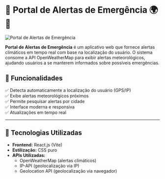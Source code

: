 # 🚨 Portal de Alertas de Emergência 🌍📡  

![Portal de Alertas de Emergência](https://via.placeholder.com/1000x400?text=Banner+do+Projeto)  

**Portal de Alertas de Emergência** é um aplicativo web que fornece alertas climáticos em tempo real com base na localização do usuário. O sistema consome a API OpenWeatherMap para exibir alertas meteorológicos, ajudando usuários a se manterem informados sobre possíveis emergências.  

## 📌 **Funcionalidades**
✅ Detecta automaticamente a localização do usuário (GPS/IP)  
✅ Exibe alertas meteorológicos próximos  
✅ Permite pesquisar alertas por cidade  
✅ Interface moderna e responsiva  
✅ Atualizações em tempo real  

---

## 🚀 **Tecnologias Utilizadas**
- **Frontend:** React.js (Vite)  
- **Estilização:** CSS puro  
- **APIs Utilizadas:**
  - OpenWeatherMap (alertas climáticos)  
  - IP-API (geolocalização via IP)  
  - Geolocation API (geolocalização via navegador)  

